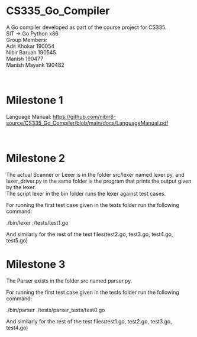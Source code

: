 # CS335_Go_Compiler
A Go compiler developed as part of the course project for CS335. </br>
SIT -> Go Python x86 </br>
Group Members:</br>
Adit Khokar 190054</br>
Nibir Baruah 190545</br>
Manish 190477</br>
Manish Mayank 190482</br>

<br>

# Milestone 1
Language Manual: https://github.com/nibir8-source/CS335_Go_Compiler/blob/main/docs/LanguageManual.pdf

<br>


# Milestone 2

The actual Scanner or Lexer is in the folder src/lexer named lexer.py, and lexer_driver.py in the same folder is the program that prints the output given by the lexer.<br>
The script lexer in the bin folder runs the lexer against test cases.<br>

For running the first test case given in the tests folder run the following command:<br>
 
./bin/lexer ./tests/test1.go<br>

And similarly for the rest of the test files(test2.go, test3.go, test4.go, test5.go)


# Milestone 3

The Parser exists in the folder src named parser.py.</br>

For running the first test case given in the tests folder run the following command:</br>

./bin/parser ./tests/parser_tests/test0.go</br>

And similarly for the rest of the test files(test1.go, test2.go, test3.go, test4.go)</br>
